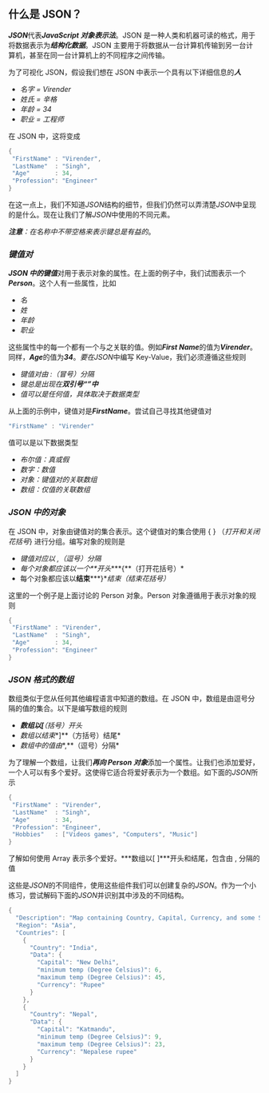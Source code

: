 ## 什么是 JSON？

***JSON***代表***JavaScript 对象表示法***。JSON 是一种人类和机器可读的格式，用于将数据表示为***结构化数据***。JSON 主要用于将数据从一台计算机传输到另一台计算机，甚至在同一台计算机上的不同程序之间传输。

为了可视化 JSON，假设我们想在 JSON 中表示一个具有以下详细信息的***人***

-   *名字 = Virender*
-   *姓氏 = 辛格*
-   *年龄 = 34*
-   *职业 = 工程师*

在 JSON 中，这将变成

```java
{
 "FirstName" : "Virender",
 "LastName"  : "Singh",
 "Age"       : 34,
 "Profession": "Engineer"
}
```

在这一点上，我们不知道*JSON*结构的细节，但我们仍然可以弄清楚*JSON*中呈现的是什么。现在让我们了解*JSON*中使用的不同元素。

***注意**：在名称中不带空格来表示键总是有益的*。

### ***键值对***

***JSON 中的键值***对用于表示对象的属性。在上面的例子中，我们试图表示一个***Person***。这个人有一些属性，比如

-   *名*
-   *姓*
-   *年龄*
-   *职业*

这些属性中的每一个都有一个与之关联的值。例如***First Name***的值为***Virender***。同样，***Age***的值为***34***。*要在JSON*中编写 Key-Value，我们必须遵循这些规则

-   *键值对由 :（冒号）分隔*
-   *键总是出现在**双引号“”中***
-   *值可以是任何值，具体取决于数据类型*

从上面的示例中，键值对是***FirstName***。尝试自己寻找其他键值对

```java
"FirstName" : "Virender"
```

值可以是以下数据类型

-   *布尔值：真或假*
-   *数字：数值*
-   *对象：键值对的关联数组*
-   *数组：仅值的关联数组*

### ***JSON 中的对象***

在 JSON 中，对象由键值对的集合表示。这个键值对的集合使用 { } （*打开和关闭花括号*} 进行分组。编写对象的规则是

-   *键值对应以 ,（逗号）分隔*
-   *每个对象都应该以一个**开头****{**（打开花括号）*
-   每个对象都应该以**结束*****}**结束（结束花括号）*

这里的一个例子是上面讨论的 Person 对象。Person 对象遵循用于表示对象的规则

```java
{
 "FirstName" : "Virender",
 "LastName"  : "Singh",
 "Age"       : 34,
 "Profession": "Engineer"
}
```

### ***JSON 格式的数组***

数组类似于您从任何其他编程语言中知道的数组。在 JSON 中，数组是由逗号分隔的值的集合。以下是编写数组的规则

-   ***数组以[**（括号）开头*  
-   *数组以结束**]**（方括号）结尾*
-   *数组中的值由**,**（逗号）分隔*

为了理解一个数组，让我们***再向 Person 对象***添加一个属性。让我们也添加爱好，一个人可以有多个爱好。这使得它适合将爱好表示为一个数组。如下面的*JSON*所示

```java
{
 "FirstName" : "Virender",
 "LastName"  : "Singh",
 "Age"       : 34,
 "Profession": "Engineer",
 "Hobbies"   : ["Videos games", "Computers", "Music"]
}
```

了解如何使用 Array 表示多个爱好。***数组以[ ]***开头和结尾，包含由 , 分隔的值

这些是*JSON*的不同组件，使用这些组件我们可以创建复杂的*JSON*。作为一个小练习，尝试解码下面的*JSON*并识别其中涉及的不同结构。

```java
{
  "Description": "Map containing Country, Capital, Currency, and some States of that Country",
  "Region": "Asia",
  "Countries": [
    {
      "Country": "India",
      "Data": {
        "Capital": "New Delhi",
        "minimum temp (Degree Celsius)": 6,
        "maximum temp (Degree Celsius)": 45,
        "Currency": "Rupee"
      }
    },
    {
      "Country": "Nepal",
      "Data": {
        "Capital": "Katmandu",
        "minimum temp (Degree Celsius)": 9,
        "maximum temp (Degree Celsius)": 23,
        "Currency": "Nepalese rupee"
      }
    }
  ]
}
```